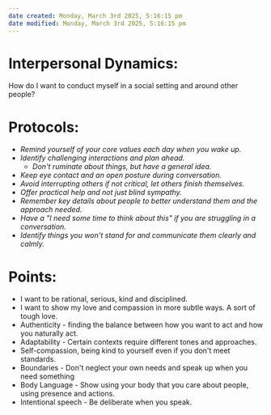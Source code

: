 ```yaml
---
date created: Monday, March 3rd 2025, 5:16:15 pm
date modified: Monday, March 3rd 2025, 5:16:15 pm
---
```


# Interpersonal Dynamics:

How do I want to conduct myself in a social setting and around other people?

# Protocols:
- *Remind yourself of your core values each day when you wake up.*
- *Identify challenging interactions and plan ahead.*
	- *Don't ruminate about things, but have a general idea.*
- *Keep eye contact and an open posture during conversation.*
- *Avoid interrupting others if not critical, let others finish themselves.*
- *Offer practical help and not just blind sympathy.* 
- *Remember key details about people to better understand them and the approach needed.*
- *Have a "I need some time to think about this" if you are struggling in a conversation.*
- *Identify things you won't stand for and communicate them clearly and calmly.*

# Points:
- I want to be rational, serious, kind and disciplined.
- I want to show my love and compassion in more subtle ways. A sort of tough love.
- Authenticity - finding the balance between how you want to act and how you naturally act.
- Adaptability - Certain contexts require different tones and approaches.
- Self-compassion, being kind to yourself even if you don't meet standards.
- Boundaries - Don't neglect your own needs and speak up when you need something
- Body Language - Show using your body that you care about people, using presence and actions.
- Intentional speech - Be deliberate when you speak.

